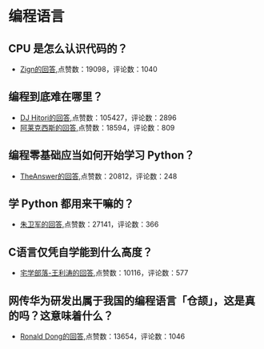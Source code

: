 #  编程语言 
## CPU 是怎么认识代码的？
- [Zign的回答](https://www.zhihu.com/question/348237008/answer/843382847),点赞数：19098，评论数：1040
## 编程到底难在哪里？
- [DJ Hitori的回答](https://www.zhihu.com/question/22508677/answer/141334678),点赞数：105427，评论数：2896
- [阿莱克西斯的回答](https://www.zhihu.com/question/22508677/answer/276595266),点赞数：18594，评论数：809
## 编程零基础应当如何开始学习 Python？
- [TheAnswer的回答](https://www.zhihu.com/question/20039623/answer/64926634),点赞数：20812，评论数：248
## 学 Python 都用来干嘛的？
- [朱卫军的回答](https://www.zhihu.com/question/34098079/answer/881335591),点赞数：27141，评论数：366
## C语言仅凭自学能到什么高度？
- [宅学部落-王利涛的回答](https://www.zhihu.com/question/22465774/answer/660997629),点赞数：10116，评论数：577
## 网传华为研发出属于我国的编程语言「仓颉」，这是真的吗？这意味着什么？
- [Ronald Dong的回答](https://www.zhihu.com/question/523238128/answer/-1878553940),点赞数：13654，评论数：1046
